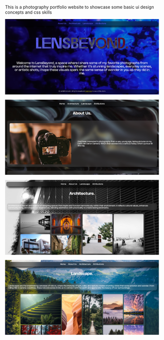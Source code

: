 This is a photography portfolio website to showcase some basic ui design concepts and css skills

![img_alt](https://github.com/PixelManiac-Droid/Photography-Website/blob/9c63743d4564cb969a34de06a170c814dbd25b5b/Screenshot%202025-04-09%20151158.png)

![img_alt](https://github.com/PixelManiac-Droid/Photography-Website/blob/9c63743d4564cb969a34de06a170c814dbd25b5b/Screenshot%202025-04-09%20151213.png)

![img_alt](https://github.com/PixelManiac-Droid/Photography-Website/blob/9c63743d4564cb969a34de06a170c814dbd25b5b/Screenshot%202025-04-09%20151224.png)

![img_alt](https://github.com/PixelManiac-Droid/Photography-Website/blob/9c63743d4564cb969a34de06a170c814dbd25b5b/Screenshot%202025-04-09%20151234.png)
